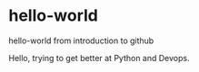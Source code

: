 # hello-world
hello-world from introduction to github

Hello, trying to get better at Python and Devops.  
